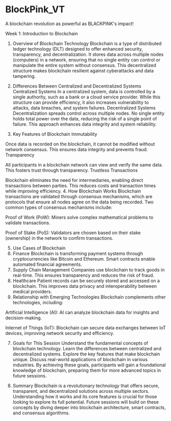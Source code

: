 # BlockPink_VT
A blockchain revolution as powerful as BLACKPINK's impact!

Week 1: Introduction to Blockchain
1. Overview of Blockchain Technology
Blockchain is a type of distributed ledger technology (DLT) designed to offer enhanced security, transparency, and decentralization.
It stores data across multiple nodes (computers) in a network, ensuring that no single entity can control or manipulate the entire system without consensus.
This decentralized structure makes blockchain resilient against cyberattacks and data tampering.

2. Differences Between Centralized and Decentralized Systems
Centralized Systems
In a centralized system, data is controlled by a single authority, such as a bank or a cloud service provider.
While this structure can provide efficiency, it also increases vulnerability to attacks, data breaches, and system failures.
Decentralized Systems
Decentralization spreads control across multiple nodes.
No single entity holds total power over the data, reducing the risk of a single point of failure.
This approach enhances data integrity and system reliability.
3. Key Features of Blockchain
Immutability

Once data is recorded on the blockchain, it cannot be modified without network consensus.
This ensures data integrity and prevents fraud.
Transparency

All participants in a blockchain network can view and verify the same data.
This fosters trust through transparency.
Trustless Transactions

Blockchain eliminates the need for intermediaries, enabling direct transactions between parties.
This reduces costs and transaction times while improving efficiency.
4. How Blockchain Works
Blockchain transactions are validated through consensus mechanisms, which are protocols that ensure all nodes agree on the data being recorded.
Two common types of consensus mechanisms include:

Proof of Work (PoW):
Miners solve complex mathematical problems to validate transactions.

Proof of Stake (PoS):
Validators are chosen based on their stake (ownership) in the network to confirm transactions.

5. Use Cases of Blockchain
1. Finance
Blockchain is transforming payment systems through cryptocurrencies like Bitcoin and Ethereum.
Smart contracts enable automated financial agreements.
2. Supply Chain Management
Companies use blockchain to track goods in real-time.
This ensures transparency and reduces the risk of fraud.
3. Healthcare
Patient records can be securely stored and accessed on a blockchain.
This improves data privacy and interoperability between medical providers.
6. Relationship with Emerging Technologies
Blockchain complements other technologies, including:

Artificial Intelligence (AI):
AI can analyze blockchain data for insights and decision-making.

Internet of Things (IoT):
Blockchain can secure data exchanges between IoT devices, improving network security and efficiency.

7. Goals for This Session
Understand the fundamental concepts of blockchain technology.
Learn the differences between centralized and decentralized systems.
Explore the key features that make blockchain unique.
Discuss real-world applications of blockchain in various industries.
By achieving these goals, participants will gain a foundational knowledge of blockchain, preparing them for more advanced topics in future sessions.

8. Summary
Blockchain is a revolutionary technology that offers secure, transparent, and decentralized solutions across multiple sectors.
Understanding how it works and its core features is crucial for those looking to explore its full potential.
Future sessions will build on these concepts by diving deeper into blockchain architecture, smart contracts, and consensus algorithms.
